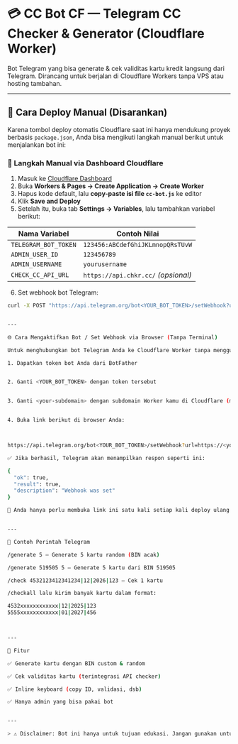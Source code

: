 # 💳 CC Bot CF — Telegram CC Checker & Generator (Cloudflare Worker)

Bot Telegram yang bisa generate & cek validitas kartu kredit langsung dari Telegram. Dirancang untuk berjalan di Cloudflare Workers tanpa VPS atau hosting tambahan.

---

## 🚀 Cara Deploy Manual (Disarankan)

Karena tombol deploy otomatis Cloudflare saat ini hanya mendukung proyek berbasis `package.json`, Anda bisa mengikuti langkah manual berikut untuk menjalankan bot ini:

### 📌 Langkah Manual via Dashboard Cloudflare

1. Masuk ke [Cloudflare Dashboard](https://dash.cloudflare.com/)
2. Buka **Workers & Pages → Create Application → Create Worker**
3. Hapus kode default, lalu **copy-paste isi file `cc-bot.js`** ke editor
4. Klik **Save and Deploy**
5. Setelah itu, buka tab **Settings → Variables**, lalu tambahkan variabel berikut:

| Nama Variabel          | Contoh Nilai                     |
|------------------------|----------------------------------|
| `TELEGRAM_BOT_TOKEN`   | `123456:ABCdefGhiJKLmnopQRsTUvW` |
| `ADMIN_USER_ID`        | `123456789`                      |
| `ADMIN_USERNAME`       | `yourusername`                   |
| `CHECK_CC_API_URL`     | `https://api.chkr.cc/` *(opsional)* |

6. Set webhook bot Telegram:
```bash
curl -X POST "https://api.telegram.org/bot<YOUR_BOT_TOKEN>/setWebhook?url=https://<your-subdomain>.workers.dev/webhook"


---

🌐 Cara Mengaktifkan Bot / Set Webhook via Browser (Tanpa Terminal)

Untuk menghubungkan bot Telegram Anda ke Cloudflare Worker tanpa menggunakan terminal, ikuti langkah berikut:

1. Dapatkan token bot Anda dari BotFather


2. Ganti <YOUR_BOT_TOKEN> dengan token tersebut


3. Ganti <your-subdomain> dengan subdomain Worker kamu di Cloudflare (misalnya: cc-bot-cf.username.workers.dev)


4. Buka link berikut di browser Anda:



https://api.telegram.org/bot<YOUR_BOT_TOKEN>/setWebhook?url=https://<your-subdomain>.workers.dev/webhook

✅ Jika berhasil, Telegram akan menampilkan respon seperti ini:

{
  "ok": true,
  "result": true,
  "description": "Webhook was set"
}

📌 Anda hanya perlu membuka link ini satu kali setiap kali deploy ulang Worker, atau saat pertama kali menghubungkan bot.


---

🧪 Contoh Perintah Telegram

/generate 5 — Generate 5 kartu random (BIN acak)

/generate 519505 5 — Generate 5 kartu dari BIN 519505

/check 4532123412341234|12|2026|123 — Cek 1 kartu

/checkall lalu kirim banyak kartu dalam format:

4532xxxxxxxxxxxx|12|2025|123
5555xxxxxxxxxxxx|01|2027|456



---

🧰 Fitur

✅ Generate kartu dengan BIN custom & random

✅ Cek validitas kartu (terintegrasi API checker)

✅ Inline keyboard (copy ID, validasi, dsb)

✅ Hanya admin yang bisa pakai bot


---

> ⚠️ Disclaimer: Bot ini hanya untuk tujuan edukasi. Jangan gunakan untuk aktivitas ilegal.
